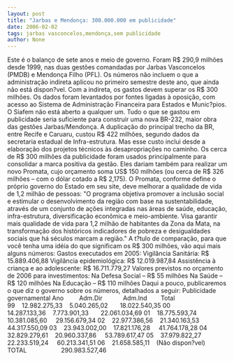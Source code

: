 ```yaml
---
layout: post
title: "Jarbas e Mendonça: 300.000.000 em publicidade"
date: 2006-02-02
tags: jarbas vasconcelos,mendonça,sem publicidade
author: None
---
```


Este é o balanço de sete anos e meio de governo.
Foram R$ 290,9 milhões desde 1999, nas duas gestões comandadas por Jarbas Vasconcelos (PMDB) e Mendonça Filho (PFL).
Os números não incluem o que a administração indireta aplicou no primeiro semestre deste ano, que ainda não está dispon?vel. Com a indireta, os gastos devem superar os R$ 300 milhões.
Os dados foram levantados por fontes ligadas à oposição, com acesso ao Sistema de Administração Financeira para Estados e Munic?pios. O Siafem não está aberto a qualquer um.
Tudo o que se gastou em publicidade seria suficiente para construir uma nova BR-232,&nbsp;maior obra das gestões Jarbas/Mendonça.
A duplicação do principal trecho da BR, entre Recife e Caruaru, custou R$ 422 milhões, segundo dados da secretaria estadual de Infra-estrutura.
Mas esse custo inclui desde a elaboração dos projetos técnicos às desapropriações no caminho.
Os cerca de R$ 300 milhões da publicidade foram usados principalmente para consolidar a marca positiva da gestão.
Eles dariam também para realizar um novo Promata, cujo orçamento soma US$ 150 milhões (ou cerca de R$ 326 milhões – com o dólar cotado a R$ 2,175).
O Promata, conforme define o próprio governo do Estado em seu site, deve melhorar a qualidade de vida de 1,2 milhão de pessoas:
\"O programa objetiva promover a inclusão social e estimular o desenvolvimento da região com base na sustentabilidade, através de um conjunto de ações integradas nas áreas de saúde, educação, infra-estrutura, diversificação econômica e meio-ambiente. Visa garantir mais qualidade de vida para 1,2 milhão de habitantes da Zona da Mata, na transformação dos históricos indicadores de pobreza e desigualdades sociais que há séculos marcam a região.\"
A t?tulo de comparação, para que você tenha uma idéia do que significam os R$ 300 milhões, vão aqui mais alguns números:
Gastos executados em 2005:
Vigilância Sanitária: 
R$ 15.889.406,88
Vigilância epidemiológica: 
R$ 12.019.987,84
Assistência à criança e ao adolescente: 
R$ 16.711.779,27
Valores previstos no orçamento de 2006 para investimentos:
Na Defesa Social – R$ 55 milhões
Na Saúde – R$ 120 milhões
Na Educação – R$ 110 milhões
Daqui a pouco, publicaremos o que diz o governo sobre os números, detalhados
 a seguir:
Publicidade governamental
Ano&nbsp;&nbsp;&nbsp;&nbsp;&nbsp;&nbsp;&nbsp;&nbsp; Adm.Dir&nbsp;&nbsp;&nbsp;&nbsp;&nbsp;&nbsp;&nbsp;&nbsp;&nbsp;&nbsp;&nbsp;&nbsp;Adm.Ind&nbsp;&nbsp;&nbsp;&nbsp;&nbsp;&nbsp;&nbsp;&nbsp;Total 
99&nbsp;&nbsp;&nbsp;&nbsp;12.982.275,33&nbsp;&nbsp;&nbsp;&nbsp;5.040.265,02&nbsp;&nbsp;&nbsp;&nbsp;&nbsp;&nbsp;&nbsp;18.022.540,35 
00&nbsp;&nbsp;&nbsp; 14.287.133,36&nbsp;&nbsp;&nbsp;&nbsp;7.773.901,33&nbsp;&nbsp;&nbsp;&nbsp;&nbsp;&nbsp;&nbsp;22.061.034,69 
01&nbsp;&nbsp;&nbsp; 18.775.593,74&nbsp;&nbsp;&nbsp; 10.381.085,60&nbsp;&nbsp;&nbsp;&nbsp;&nbsp;29.156.679,34 
02&nbsp;&nbsp;&nbsp;&nbsp;22.977.386,56&nbsp;&nbsp;&nbsp;&nbsp;21.340.163,53&nbsp;&nbsp;&nbsp;&nbsp; 44.317.550,09 
03&nbsp;&nbsp;&nbsp; 23.943.002,00&nbsp;&nbsp;&nbsp; 17.821.176,28&nbsp;&nbsp;&nbsp;&nbsp; 41.764.178,28 
04&nbsp;&nbsp;&nbsp; 32.829.279,61&nbsp;&nbsp;&nbsp; 20.960.337,86&nbsp;&nbsp;&nbsp;&nbsp; 53.789.617,47 
05&nbsp;&nbsp;&nbsp; 37.979.822,27&nbsp;&nbsp;&nbsp; 22.233.519,24&nbsp;&nbsp;&nbsp;&nbsp; 60.213.341,51
06&nbsp;&nbsp;&nbsp; 21.658.585,11&nbsp;&nbsp;&nbsp; (Não dispon?vel)
TOTAL&nbsp;&nbsp;&nbsp;&nbsp;&nbsp;&nbsp;&nbsp;&nbsp;&nbsp;&nbsp;&nbsp;&nbsp;&nbsp;&nbsp;&nbsp;&nbsp;&nbsp;&nbsp;&nbsp; 290.983.527,46 